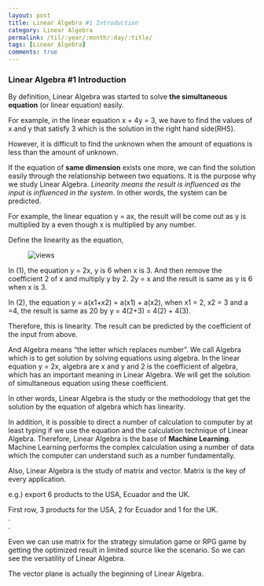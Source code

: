 ```yaml
---
layout: post
title: Linear Algebra #1 Introduction 
category: Linear Algebra
permalink: /til/:year/:month/:day/:title/
tags: [Linear Algebra]
comments: true
---
```


### Linear Algebra #1 Introduction

By definition, Linear Algebra was started to solve **the simultaneous equation** (or linear equation) easily.

For example, in the linear equation  x + 4y = 3, we have to find the values of x and y that satisfy 3 which is the solution in the right hand side(RHS).

However, it is difficult to find the unknown when the amount of equations is less than the amount of unknown.

If the equation of **same dimension** exists one more, we can find the solution easily through the relationship between two equations. It is the purpose why we study Linear Algebra. *Linearity means the result is influenced as the input is influenced in the system*. In other words, the system can be predicted.  

For example, the linear equation y = ax, the result will be come out as y is multiplied by a even though x is multiplied by any number.

Define the linearity as the equation,

<figure>
  <img src="fffff.jpg" alt="views">
</figure>

In (1), the equation y = 2x, y is 6 when x is 3. And then remove the coefficient 2 of x and multiply y by 2. 2y = x and the result is same as y is 6 when x is 3.

In (2), the equation y = a(x1+x2) = a(x1) + a(x2), when x1 = 2, x2 = 3 and a =4,
the result is same as 20 by y = 4(2+3) = 4(2) + 4(3).

Therefore, this is linearity. The result can be predicted by the coefficient of the input from above. 

And Algebra means “the letter which replaces number”. We call Algebra which is to get solution by solving equations using algebra. In the linear equation y = 2x, algebra are x and y and 2 is the coefficient of algebra, which has an important meaning in Linear Algebra. We will get the solution of simultaneous equation using these coefficient.

In other words, Linear Algebra is the study or the methodology that get the solution by the equation of algebra which has linearity.

In addition, it is possible to direct a number of calculation to computer by at least typing if we use the equation and the calculation technique of Linear Algebra. Therefore, Linear Algebra is the base of **Machine Learning**. Machine Learning performs the complex calculation using a number of data which the computer can understand such as a number fundamentally.

Also, Linear Algebra is the study of matrix and vector. Matrix is the key of every application.

e.g.) export 6 products to the USA, Ecuador and the UK.

First row, 3 products for the USA, 2 for Ecuador and 1 for the UK.
<br>
.
<br>
.	

Even we can use matrix for the strategy simulation game or RPG game by getting the optimized result in limited source like the scenario. So we can see the versatility of Linear Algebra.

The vector plane is actually the beginning of Linear Algebra. 



